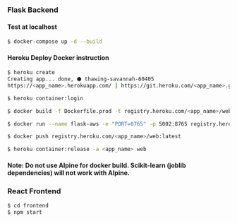 ### Flask Backend

#### Test at localhost

```sh
$ docker-compose up -d --build
```

#### Heroku Deploy Docker instruction

```sh
$ heroku create
Creating app... done, ⬢ thawing-savannah-60405
https://<app_name>.herokuapp.com/ | https://git.heroku.com/<app_name>.git

$ heroku container:login

$ docker build -f Dockerfile.prod -t registry.heroku.com/<app_name>/web .

$ docker run --name flask-aws -e "PORT=8765" -p 5002:8765 registry.heroku.com/<app_name>/web:latest

$ docker push registry.heroku.com/<app_name>/web:latest

$ heroku container:release -a <app_name> web
```

#### Note: Do not use Alpine for docker build. Scikit-learn (joblib dependencies) will not work with Alpine.

### React Frontend

```sh
$ cd frontend
$ npm start

```
